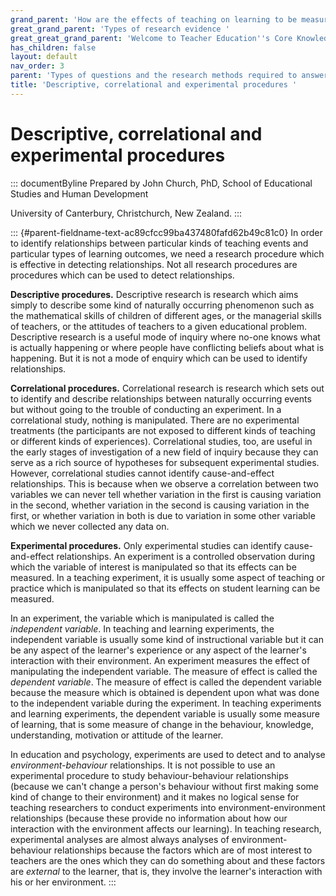 ```yaml
---
grand_parent: 'How are the effects of teaching on learning to be measured? '
great_grand_parent: 'Types of research evidence '
great_great_grand_parent: 'Welcome to Teacher Education''s Core Knowledge and Skills.'
has_children: false
layout: default
nav_order: 3
parent: 'Types of questions and the research methods required to answer them '
title: 'Descriptive, correlational and experimental procedures '
---
```

# Descriptive, correlational and experimental procedures 


::: documentByline
Prepared by John Church, PhD, School of Educational Studies and Human
Development

University of Canterbury, Christchurch, New Zealand.
:::

::: {#parent-fieldname-text-ac89cfcc99ba437480fafd62b49c81c0}
In order to identify relationships between particular kinds of teaching
events and particular types of learning outcomes, we need a research
procedure which is effective in detecting relationships. Not all
research procedures are procedures which can be used to detect
relationships.

**Descriptive procedures.** Descriptive research is research which aims
simply to describe some kind of naturally occurring phenomenon such as
the mathematical skills of children of different ages, or the managerial
skills of teachers, or the attitudes of teachers to a given educational
problem. Descriptive research is a useful mode of inquiry where no-one
knows what is actually happening or where people have conflicting
beliefs about what is happening. But it is not a mode of enquiry which
can be used to identify relationships.

**Correlational procedures.** Correlational research is research which
sets out to identify and describe relationships between naturally
occurring events but without going to the trouble of conducting an
experiment. In a correlational study, nothing is manipulated. There are
no experimental treatments (the participants are not exposed to
different kinds of teaching or different kinds of experiences).
Correlational studies, too, are useful in the early stages of
investigation of a new field of inquiry because they can serve as a rich
source of hypotheses for subsequent experimental studies. However,
correlational studies cannot identify cause-and-effect relationships.
This is because when we observe a correlation between two variables we
can never tell whether variation in the first is causing variation in
the second, whether variation in the second is causing variation in the
first, or whether variation in both is due to variation in some other
variable which we never collected any data on.

**Experimental procedures.** Only experimental studies can identify
cause-and-effect relationships. An experiment is a controlled
observation during which the variable of interest is manipulated so that
its effects can be measured. In a teaching experiment, it is usually
some aspect of teaching or practice which is manipulated so that its
effects on student learning can be measured.

In an experiment, the variable which is manipulated is called the
*independent variable*. In teaching and learning experiments, the
independent variable is usually some kind of instructional variable but
it can be any aspect of the learner\'s experience or any aspect of the
learner\'s interaction with their environment. An experiment measures
the effect of manipulating the independent variable. The measure of
effect is called the *dependent variable*. The measure of effect is
called the dependent variable because the measure which is obtained is
dependent upon what was done to the independent variable during the
experiment. In teaching experiments and learning experiments, the
dependent variable is usually some measure of learning, that is some
measure of change in the behaviour, knowledge, understanding, motivation
or attitude of the learner.

In education and psychology, experiments are used to detect and to
analyse *environment-behaviour* relationships. It is not possible to use
an experimental procedure to study behaviour-behaviour relationships
(because we can't change a person's behaviour without first making some
kind of change to their environment) and it makes no logical sense for
teaching researchers to conduct experiments into environment-environment
relationships (because these provide no information about how our
interaction with the environment affects our learning). In teaching
research, experimental analyses are almost always analyses of
environment-behaviour relationships because the factors which are of
most interest to teachers are the ones which they can do something about
and these factors are *external* to the learner, that is, they involve
the learner's interaction with his or her environment.
:::
